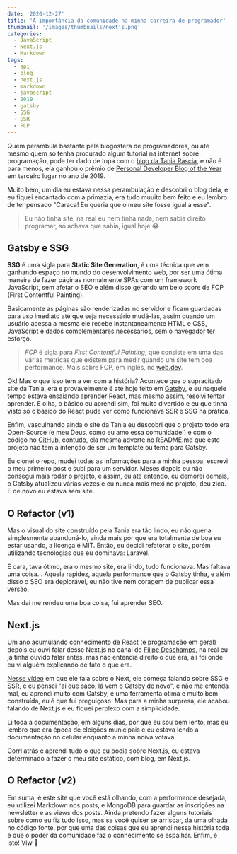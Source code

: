 ```yaml
---
date: '2020-12-27'
title: 'A importância da comunidade na minha carreira de programador'
thumbnail: '/images/thumbnails/nextjs.png'
categories:
  - JavaScript
  - Next.js
  - Markdown
tags:
  - api
  - blog
  - next.js
  - markdown
  - javascript
  - 2019
  - gatsby
  - SSG
  - SSR
  - FCP
---
```


Quem perambula bastante pela blogosfera de programadores, ou até mesmo quem só tenha procurado algum tutorial na internet sobre programação, pode ter dado de topa com o [blog da Tania Rascia](https://www.taniarascia.com/), e não é para menos, ela ganhou o prêmio de [Personal Developer Blog of the Year](https://hackernoon.com/personal-developer-blog-of-the-year-hacker-noon-noonies-awards-2019-hz2tu32ql) em terceiro lugar no ano de 2019.

Muito bem, um dia eu estava nessa perambulação e descobri o blog dela, e eu fiquei encantado com a primazia, era tudo muuito bem feito e eu lembro de ter pensado "Caraca! Eu queria que o meu site fosse igual a esse".

> Eu não tinha site, na real eu nem tinha nada, nem sabia direito programar, só achava que sabia, igual hoje 😂

## Gatsby e SSG

**SSG** é uma sigla para **Static Site Generation**, é uma técnica que vem ganhando espaço no mundo do desenvolvimento web, por ser uma ótima maneira de fazer páginas normalmente SPAs com um framework JavaScript, sem afetar o SEO e além disso gerando um belo score de FCP (First Contentful Painting). 

Basicamente as páginas são renderizadas no servidor e ficam guardadas para uso imediato até que seja necessário mudá-las, assim quando um usuário acessa a mesma ele recebe instantaneamente HTML e CSS, JavaScript e dados complementares necessários, sem o navegador ter esforço.

> *FCP* é sigla para *First Contentful Painting*, que consiste em uma das várias métricas que existem para medir quando um site tem boa performance. Mais sobre FCP, em inglês, no [web.dev](https://web.dev/first-contentful-paint/).

Ok! Mas o que isso tem a ver com a história? Acontece que o supracitado site da Tania, era e provavelmente é até hoje feito em [Gatsby](https://www.gatsbyjs.com/), e eu naquele tempo estava ensaiando aprender React, mas mesmo assim, resolvi tentar aprender. E olha, o básico eu aprendi sim, foi muito divertido e eu que tinha visto só o básico do React pude ver como funcionava SSR e SSG na prática. 

Enfim, vasculhando ainda o site da Tania eu descobri que o projeto todo era Open-Source (e meu Deus, como eu amo essa comunidade!) e com o código no [GitHub](https://github.com/taniarascia/taniarascia.com/), contudo, ela mesma adverte no README.md que este projeto não tem a intenção de ser um template ou tema para Gatsby.

Eu clonei o repo, mudei todas as informações para a minha pessoa, escrevi o meu primeiro post e subi para um servidor. Meses depois eu não consegui mais rodar o projeto, e assim, eu até entendo, eu demorei demais, o Gatsby atualizou várias vezes e eu nunca mais mexi no projeto, deu zica. E de novo eu estava sem site.

## O Refactor (v1)

Mas o visual do site construído pela Tania era tão lindo, eu não queria simplesmente abandoná-lo, ainda mais por que era totalmente de boa eu estar usando, a licença é MIT. Então, eu decidi refatorar o site, porém utilizando tecnologias que eu dominava: Laravel.

E cara, tava ótimo, era o mesmo site, era lindo, tudo funcionava. Mas faltava uma coisa... Aquela rapidez, aquela performance que o Gatsby tinha, e além disso o SEO era deplorável, eu não tive nem coragem de publicar essa versão.

Mas daí me rendeu uma boa coisa, fui aprender SEO.

## Next.js

Um ano acumulando conhecimento de React (e programação em geral) depois eu ouvi falar desse Next.js no canal do [Filipe Deschamps](https://www.youtube.com/channel/UCU5JicSrEM5A63jkJ2QvGYw), na real eu já tinha ouvido falar antes, mas não entendia direito o que era, alí foi onde eu vi alguém explicando de fato o que era. 

[Nesse vídeo](https://www.youtube.com/watch?v=EW7m2WIvFgQ) em que ele fala sobre o Next, ele começa falando sobre SSG e SSR, e eu pensei "ai que saco, lá vem o Gatsby de novo", e não me entenda mal, eu aprendi muito com Gatsby, é uma ferramenta ótima e muito bem construída, eu é que fui preguiçoso. Mas para a minha surpresa, ele acabou falando de Next.js e eu fiquei perplexo com a simplicidade.

Li toda a documentação, em alguns dias, por que eu sou bem lento, mas eu lembro que era época de eleições municipais e eu estava lendo a documentação no celular enquanto a minha noiva votava.

Corri atrás e aprendi tudo o que eu podia sobre Next.js, eu estava determinado a fazer o meu site estático, com blog, em Next.js.

## O Refactor (v2)

Em suma, é este site que você está olhando, com a performance desejada, eu utilizei Markdown nos posts, e MongoDB para guardar as inscrições na newsletter e as views dos posts. Ainda pretendo fazer alguns tutoriais sobre como eu fiz tudo isso, mas se você quiser se arriscar, da uma olhada no código fonte, por que uma das coisas que eu aprendi nessa história toda é que o poder da comunidade faz o conhecimento se espalhar. Enfim, é isto! Vlw 🖖